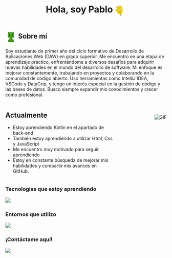 <h1 align="center">Hola, soy Pablo <img src="gif-para-saludar.gif" alt="icono" style="vertical-align: middle; width: 35px;"></h1>

<div style="text-align: center;"></div>

<div style="display: flex; justify-content: space-between;">
  <div style="flex: 1;">
    <h2><img src="64rdrjmesq761.gif" alt="icono" style="vertical-align: middle; width: 35px;"> Sobre mí</h2>
    <p class="mi-clase">
      Soy estudiante de primer año del ciclo formativo de Desarrollo de Aplicaciones Web (DAW) en grado superior. Me encuentro en una etapa de aprendizaje práctico, enfrentándome a diversos desafíos para adquirir nuevas habilidades en el mundo del desarrollo de software. Mi enfoque es mejorar constantemente, trabajando en proyectos y colaborando en la comunidad de código abierto. Uso herramientas como IntelliJ IDEA, VSCode y DataGrip, y tengo un interés especial en la gestión de código y las bases de datos. Busco siempre expandir mis conocimientos y crecer como profesional.
    </p>
  </div>
</div>

<!-- Sección "Actualmente" con imagen alineada a la derecha -->
<div style="display: flex; justify-content: space-between; align-items: center;">
  <!-- Contenido de la izquierda -->
  <div style="flex: 2;">
    <h2>Actualmente</h2>
    <ul class="mi-clase">
      <li>Estoy aprendiendo Kotlin en el apartado de back-end</li>
      <li>También estoy aprendiendo a utilizar Html, Css y JavaScript</li>
      <li>Me encuentro muy motivado para seguir aprendiendo</li>
      <li>Estoy en constante búsqueda de mejorar mis habilidades y compartir mis avances en GitHub.</li>
    </ul>
  </div>

  <!-- Imagen alineada a la derecha -->
  <div style="flex: 1; text-align: right;">
   <img align="right" alt="GIF" height="160px" src="https://giphy.com/gifs/pc-hacker-desing-f3KwliaH4MLtli8z7D" />
  </div>
</div>

<h3>Tecnologías que estoy aprendiendo</h3>
<p class="mi-clase">
  <a href="https://skillicons.dev">
    <img src="https://skillicons.dev/icons?i=git,kotlin,css,html,mysql,github" />
  </a>
</p>

<h3>Entornos que utilizo</h3>
<p class="mi-clase">
  <a href="https://skillicons.dev">
    <img src="https://skillicons.dev/icons?i=vscode,idea" />
  </a>
</p>

<h3>¡Contáctame aquí!</h3>
<p class="mi-clase">
  <a href="https://skillicons.dev">
    <img src="https://skillicons.dev/icons?i=discord,gmail" />
  </a>
</p>
